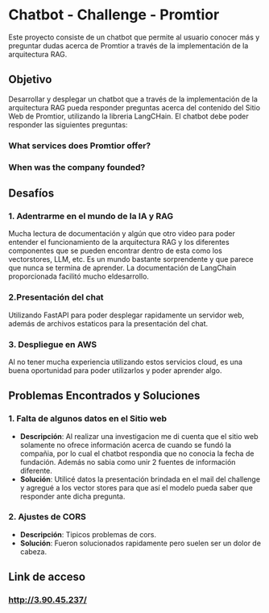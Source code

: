 # Chatbot - Challenge - Promtior

Este proyecto consiste de un chatbot que permite al usuario conocer más y preguntar dudas acerca de Promtior a través de la implementación de la arquitectura RAG.

## Objetivo

Desarrollar y desplegar un chatbot que a través de la implementación de la arquitectura RAG pueda responder preguntas acerca del contenido del Sitio Web de Promtior, utilizando la libreria LangCHain.
El chatbot debe poder responder las siguientes preguntas: 
### What services does Promtior offer?
### When was the company founded?


## Desafíos

### 1. **Adentrarme en el mundo de la IA y RAG**
   Mucha lectura de documentación y algún que otro video para poder entender el funcionamiento de la arquitectura RAG y los diferentes componentes que se pueden encontrar dentro de esta como los vectorstores, LLM, etc. Es un mundo bastante sorprendente y que parece que nunca se termina de aprender.
   La documentación de LangChain proporcionada facilitó mucho eldesarrollo. 

### 2.**Presentación del chat**
   Utilizando FastAPI para poder desplegar rapidamente un servidor web, además de archivos estaticos para la presentación del chat.

### 3. **Despliegue en AWS**
 Al no tener mucha experiencia utilizando estos servicios cloud, es una buena oportunidad para poder utilizarlos y poder aprender algo.



## Problemas Encontrados y Soluciones

### 1. **Falta de algunos datos en el Sitio web**
   - **Descripción**: Al realizar una investigacion me di cuenta que el sitio web solamente no ofrece información acerca de cuando se fundó la compañia, por lo cual el chatbot respondia que no conocia la fecha de fundación. Además no sabia como unir 2 fuentes de información diferente.
   - **Solución**: Utilicé datos la presentación brindada en el mail del challenge y agregué a los vector stores para que así el modelo pueda saber que responder ante dicha pregunta.

### 2. **Ajustes de CORS**
   - **Descripción**: Tipicos problemas de cors.
   - **Solución**: Fueron solucionados rapidamente pero suelen ser un dolor de cabeza.

## Link de acceso
   ### http://3.90.45.237/
